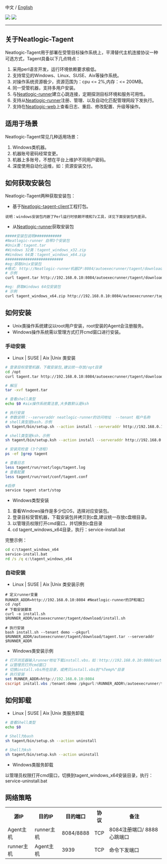 中文 / [English](README.en.md)
<p align="left">
    <a href="https://opensource.org/licenses/Apache-2.0" alt="License">
        <img src="https://img.shields.io/badge/License-Apache%202.0-blue.svg" /></a>
<a target="_blank" href="https://join.slack.com/t/neatlogichome/shared_invite/zt-1w037axf8-r_i2y4pPQ1Z8FxOkAbb64w">
<img src="https://img.shields.io/badge/Slack-Neatlogic-orange" /></a>
</p>

---

## 关于Neatlogic-Tagent
Neatlogic-Tagent用于部署在受管目标操作系统上，平滑替代主机连接协议一种可选方式，Tagent具备以下几点特点：
<ol>
<li>采用perl语言开发，运行环境依赖要求极低。</li>
<li>支持常见的Windows、Linux、SUSE、Aix等操作系统。</li>
<li>对操作系统资源极少，资源范围为：cpu <= 2%,内存：<= 200MB。</li>
<li>同一受管机器，支持多用户安装。</li>
<li>与<a href="/neatlogic-runner">Neatlogic-runner</a>建立心跳连接，定期探测目标环境和服务可用性。</li>
<li>支持从<a href="/neatlogic-runner">Neatlogic-runner</a>注册、管理、以及自动化匹配管理网段下发执行。</li>
<li>支持在<a href="/neatlogic-web">Neatlogic-web</a>上查看日志、重启、修改配置、升级等操作。</li>
</ol>

## 适用于场景 
Neatlogic-Tagent常见几种适用场景：
<ol>
<li>Windows类机器。</li>
<li>机器账号密码经常变更。</li>
<li>机器上多账号，不想在平台上维护不同用户密码。</li>
<li>深度使用自动化运维，如：资源安装交付。</li>
</ol>

## 如何获取安装包 
Neatlogic-Tagent两种获取安装包：
* 基于<a href="/neatlogic-tagent-client">Neatlogic-tagent-client</a>工程打包。
```
说明：windows安装包内嵌了Perl运行时依赖环境和7z工具，详见下面安装包内差异。
```

* 从<a href="/neatlogic-runner">Neatlogic-runner</a>获取安装包
```bash
#####安装包说明############
#Neatlogic-runner 自带3个安装包
#Unix类：tagent.tar
#Windows 32类：tagent_windows_x32.zip
#Windows 64类：tagent_windows_x64.zip
##########################
#eg:获取Unix安装包
#格式: http://Neatlogic-runner机器IP:8084/autoexecrunner/tagent/download/tagent.tar
# 示例
curl tagent.tar http://192.168.0.10:8084/autoexecrunner/tagent/download/tagent.tar

#eg: 获取Windows 64位安装包
# 示例
curl tagent_windows_x64.zip http://192.168.0.10:8084/autoexecrunner/tagent/download/tagent_windows_x64.zip
```

## 如何安装 
* Unix类操作系统建议以root用户安装，root安装的Agent会注册服务。
* Windows操作系统需以管理方式打开cmd窗口进行安装。
### 手动安装

* Linux | SUSE | Aix |Unix 类安装 
```bash 
# 登录目标受管机器，下载安装包,建议统一存放/opt目录
cd /opt
curl tagent.tar http://192.168.0.10:8084/autoexecrunner/tagent/download/tagent.tar

# 解压
tar -xvf tagent.tar

# 查看shell类型
echo $0 #aix操作系统需注意,大多数默认是ksh

# 执行安装
# 参数说明：--serveraddr neatlogic-runner的访问地址  --tenant 租户名称
# shell类型是bash，示例
sh tagent/bin/setup.sh --action install --serveraddr http://192.168.0.10:8084  --tenant demo

# shell类型是ksh，示例
sh tagent/bin/setup.ksh --action install --serveraddr http://192.168.0.10:8084  --tenant demo

# 安装完检查 (3个进程)
ps -ef |grep tagent 

# 查看日志
less tagent/run/root/logs/tagent.log 
# 查看配置 
less tagent/run/root/conf/tagent.conf

#启停
service tagent start/stop 
```

* Windows类型安装
<ol>
<li>查看Windows操作是多少位OS，选择对应安装包。</li>
<li>登录目标受管机器，下载安装包并拷贝到c盘,建议统一存放c盘根目录。</li>
<li>以管理员权限打开cmd窗口，并切换到c盘目录</li>
<li>cd tagent_windows_x64目录，执行：service-install.bat</li>
</ol>

完整示例：
```bat
cd c:\tagent_windows_x64
service-install.bat
rd /s /q c:\tagent_windows_x64
```

### 自动安装

* Linux | SUSE | Aix |Unix 类安装示例

```shell
# 定义runner变量
RUNNER_ADDR=http://192.168.0.10:8084 #Neatlogic-runner的IP和端口
cd /opt
# 下载安装脚本
curl -o install.sh $RUNNER_ADDR/autoexecrunner/tagent/download/install.sh

# 执行安装
bash install.sh --tenant demo --pkgurl $RUNNER_ADDR/autoexecrunner/tagent/download/tagent.tar --serveraddr $RUNNER_ADDR
```

* Windows类安装示例
```powershell
# 打开浏览器输入runner地址下载install.vbs，如：http://192.168.0.10:8080/autoexecrunner/tagent/download/install.vbs
# 以管理员打开cmd窗口
# 切换install.vbs所在目录，或拷贝install.vbs到"%Temp%"目录
# 执行安装
set RUNNER_ADDR=http://192.168.0.10:8084
cscript install.vbs /tenant:demo /pkgurl:%RUNNER_ADDR%/autoexecrunner/tagent/download/tagent_windows_x64.tar /serveraddr:%RUNNER_ADDR% 
```

## 如何卸载
* Linux | SUSE | Aix |Unix 类服务卸载
```bash
# 查看Shell类型
echo $0

# Shell为bash
sh tagent/bin/setup.sh --action uninstall

# Shell为ksh
sh tagent/bin/setup.ksh --action uninstall

```

* Windows类服务卸载

以管理员权限打开cmd窗口，切换到tagent_windows_x64安装目录，执行：service-uninstall.bat</li>


## 网络策略
<table>
    <tr>
        <th>源IP</th>
        <th>目的IP</th>
        <th>目的端口</th>
        <th>协议</th>
        <th>备注</th>
    </tr>
    <tr>
        <td>Agent主机</td>
        <td>runner主机</td>
        <td>8084/8888</td>
        <td>TCP</td>
        <td>
            8084注册端口/
            8888心跳端口
        </td>
    </tr>
    <tr>
        <td>runner主机</td>
        <td>Agent主机</td>
        <td>3939</td>
        <td>TCP</td>
        <td>命令下发端口</td>
    </tr>
</table>
